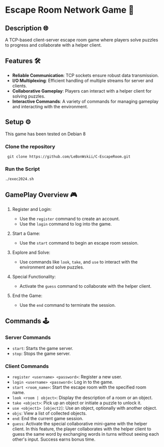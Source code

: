 # Escape Room Network Game 🎲

## Description 🌐
A TCP-based client-server escape room game where players solve puzzles to progress and collaborate with a helper client.

## Features 🛠
- **Reliable Communication**: TCP sockets ensure robust data transmission.
- **I/O Multiplexing**: Efficient handling of multiple streams for server and clients.
- **Collaborative Gameplay**: Players can interact with a helper client for solving puzzles.
- **Interactive Commands**: A variety of commands for managing gameplay and interacting with the environment.
## Setup ⚙
This game has been tested on Debian 8
### Clone the repository
``` git clone https://github.com/LeBonWskii/C-EscapeRoom.git```
### Run the Script
```bash
./exec2024.sh
```
## GamePlay Overview 🎮
1. Register and Login:
   - Use the `register` command to create an account.
   - Use the `login` command to log into the game.
   
2. Start a Game:
   - Use the `start` command to begin an escape room session.
   
3. Explore and Solve:
   - Use commands like `look`, `take`, and `use` to interact with the environment and solve puzzles.

4. Special Functionality:
   - Activate the `guess` command to collaborate with the helper client.

5. End the Game:
   - Use the `end` command to terminate the session.

## Commands 🕹
### Server Commands
- `start`: Starts the game server.
- `stop`: Stops the game server.
### Client Commands
- `register <username> <password>`: Register a new user.
- `login <username> <password>`: Log in to the game.
- `start <room_name>`: Start the escape room with the specified room name.
- `look <room | object>`: Display the description of a room or an object.
- `take <object>`: Pick up an object or initiate a puzzle to unlock it.
- `use <object1> [object2]`: Use an object, optionally with another object.
- `objs`: View a list of collected objects.
- `end`: End the current game session.
- `guess`: Activate the special collaborative mini-game with the helper client. 
       In this feature, the player collaborates with the helper client to guess the same word 
       by exchanging words in turns without seeing each other's input. Success earns bonus time.


